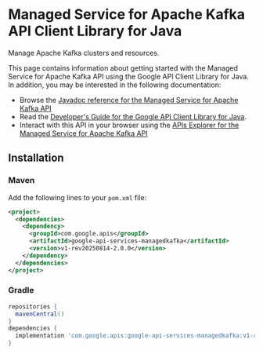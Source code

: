 # Managed Service for Apache Kafka API Client Library for Java

Manage Apache Kafka clusters and resources. 

This page contains information about getting started with the Managed Service for Apache Kafka API
using the Google API Client Library for Java. In addition, you may be interested
in the following documentation:

* Browse the [Javadoc reference for the Managed Service for Apache Kafka API][javadoc]
* Read the [Developer's Guide for the Google API Client Library for Java][google-api-client].
* Interact with this API in your browser using the [APIs Explorer for the Managed Service for Apache Kafka API][api-explorer]

## Installation

### Maven

Add the following lines to your `pom.xml` file:

```xml
<project>
  <dependencies>
    <dependency>
      <groupId>com.google.apis</groupId>
      <artifactId>google-api-services-managedkafka</artifactId>
      <version>v1-rev20250814-2.0.0</version>
    </dependency>
  </dependencies>
</project>
```

### Gradle

```gradle
repositories {
  mavenCentral()
}
dependencies {
  implementation 'com.google.apis:google-api-services-managedkafka:v1-rev20250814-2.0.0'
}
```

[javadoc]: https://googleapis.dev/java/google-api-services-managedkafka/latest/index.html
[google-api-client]: https://github.com/googleapis/google-api-java-client/
[api-explorer]: https://developers.google.com/apis-explorer/#p/managedkafka/v1/
